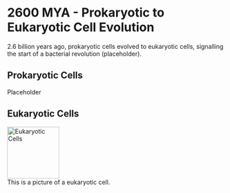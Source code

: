 <html>
<head>
  <title>Timeline Project</title>
  <meta name="viewport" content="width=device-width, initial-scale=1">
</head>
<body>
  <script src='script.js'></script>
  <h1>2600 MYA - Prokaryotic to Eukaryotic Cell Evolution
    </h1>2.6 billion years ago, prokaryotic cells evolved to eukaryotic cells, signalling the start of a bacterial revolution (placeholder).
      <p></p>
  <h2>Prokaryotic Cells</h2>
    <p>Placeholder</p>
  <h2>Eukaryotic Cells</h2>
  <img src="https://cdn.britannica.com/03/114903-050-502CFE8D/Cutaway-drawing-cell.jpg" alt="Eukaryotic Cells" width="120" height="120" class="pic">
  <figcaption>This is a picture of a eukaryotic cell.</figcaption>
</body>
</html>
